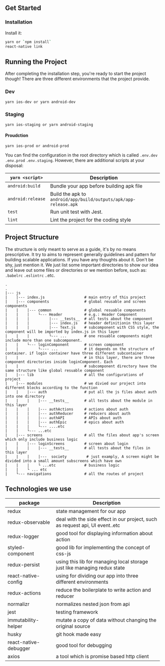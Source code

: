 ## Get Started

### Installation

Install it:

```bash
yarn or `npm install`
react-native link
```

## Running the Project

After completing the installation step, you're ready to start the project though!
There are three different environments that the project provide.

### Dev

```bash
yarn ios-dev or yarn android-dev
```

### Staging

```
yarn ios-staging or yarn android-staging
```

#### Proudction

```
yarn ios-prod or android-prod
```

You can find the configuration in the root directory which is called `.env.dev` `.env.prod` `.env.staging`.
However, there are additional scripts at your disposal:

|`yarn <script>`|Description|
|---------------|-----------|
|`android:build`    | Bundle your app before building apk file|
|`android:release`  | Build the apk to `android/app/build/outputs/apk/app-release.apk`|
|`test`             | Run unit test with Jest.|
|`lint`             | Lint the project for the coding style |

## Project Structure

The structure is only meant to serve as a guide, it's by no means prescriptive. It try to aims to represent generally 
guidelines and pattern for building scalable applications. If you have any thoughts about it. Don't be shy, just mention
it. We just list some important directories to show our idea and leave out some files or directories or we mention before,
such as: `.babelrc` `.eslintrc` ..etc.

```
.
.
|--- js
|    |--- index.js                  # main entry of this project 
|    |--- components                # global reusable and screen components 
|    |    |--- common               # global resuable components
|    |    |    └--- Header          # e.g.: Header Component
|    |    |         |--- __tests__  # all tests about the component 
|    |    |         |--- index.js   # header definitionin this layer
|    |    |         |--- Text.js    # subcomponent with CSS style, the component will be imported by index.js in this layer
|    |    |         └--- ...        # one resuable components might include more than one subcomponent. 
|    |    └--- loginComponent       # screen component
|    |         └---- ...            # it depends on the structure of container. if login container have three different subcontainer
|    |                              # in this layer, there are three component directories inside loginComponent. Each
|    |                              # subcomponent directory have the same structure like global resuable component
|    |--- lib                       # all the configurations of project
|    |--- modules                   # we divied our project into different blocks according to the function
|    |    |--- auth                 # put all the js files about auth into one directory
|    |    |    |--- __tests__       # all tests about the module in this layer
|    |    |    |--- authActions     # actions about auth
|    |    |    |--- authReducer     # reducers about auth
|    |    |    |--- authAPI         # APIs about auth
|    |    |    |--- authEpic        # epics about auth
|    |    |    └--- ....etc         
|    |    └--- ...etc    
|    |--- screens                   # all the files about app's screen which only include business logic
|    |    |--- loginScreens         # screen about login 
|    |    |    |--- __tests__       # all tests about the files in this layer
|    |    |    |---  society         # just examply, A screen might be divided into a small amount subscreens which have own
|    |    |    └ ...etc             # business logic
|    |    └ ... etc
|    └--- navigations               # all the routes of project                    
```

## Technologies we use

|package|Description|
|------------------|-----------|
|redux             | state management for our app |
|redux-observable  | deal with the side effect in our project, such as request api, UI event..etc|
|redux-logger      | good tool for displaying information about action|
|styled-component  | good lib for implementing the concept of css-js |
|redux-persist     | using this lib for managing local storage just like managing redux state|
|react-native-config| using for dividing our app into three different environments|
|redux-actions     | reduce the boilerplate to write action and reducer |
|normalizr         | normalizes nested json from api |
|jest              | testing framework |
|immutability-helper| mutate a copy of data without changing the original source|
|husky             | git hook made easy |
|react-native-debugger| good tool for debugging |
|axios             | a tool which is promise based http client|


